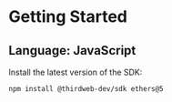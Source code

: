 # Getting Started

## Language: JavaScript

Install the latest version of the SDK:

```npm install @thirdweb-dev/sdk ethers@5```
